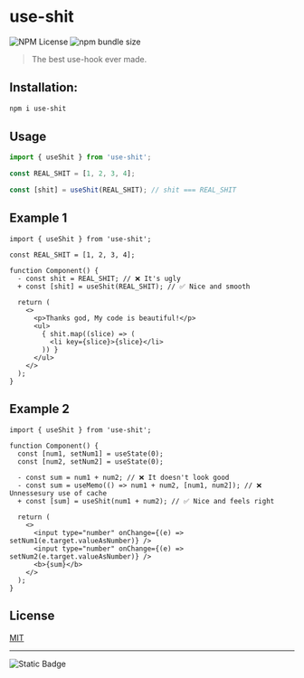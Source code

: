 # use-shit

![NPM License](https://img.shields.io/npm/l/use-shit)
![npm bundle size](https://img.shields.io/bundlephobia/minzip/use-shit)

> The best use-hook ever made.

## Installation:

```bash
npm i use-shit
```
## Usage
```ts
import { useShit } from 'use-shit';

const REAL_SHIT = [1, 2, 3, 4];

const [shit] = useShit(REAL_SHIT); // shit === REAL_SHIT
```
## Example 1
```tsx
import { useShit } from 'use-shit';

const REAL_SHIT = [1, 2, 3, 4];

function Component() {
  - const shit = REAL_SHIT; // ❌ It's ugly
  + const [shit] = useShit(REAL_SHIT); // ✅ Nice and smooth

  return (
    <>
      <p>Thanks god, My code is beautiful!</p>
      <ul>
        { shit.map((slice) => (
          <li key={slice}>{slice}</li>
        )) }
      </ul>
    </>
  );
}
```

## Example 2
```tsx
import { useShit } from 'use-shit';

function Component() {
  const [num1, setNum1] = useState(0);
  const [num2, setNum2] = useState(0);

  - const sum = num1 + num2; // ❌ It doesn't look good
  - const sum = useMemo(() => num1 + num2, [num1, num2]); // ❌ Unnessesury use of cache
  + const [sum] = useShit(num1 + num2); // ✅ Nice and feels right

  return (
    <>
      <input type="number" onChange={(e) => setNum1(e.target.valueAsNumber)} />
      <input type="number" onChange={(e) => setNum2(e.target.valueAsNumber)} />
      <b>{sum}</b>
    </>
  );
}
```

## License

[MIT](./LICENSE)

---

![Static Badge](https://img.shields.io/badge/don't-use_shit-green)
